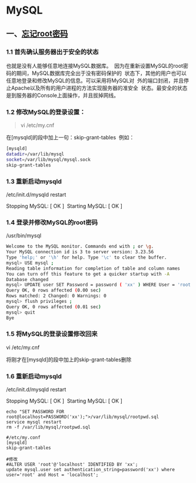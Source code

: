 # MySQL

## 一、<u>忘记root密码</u>

### 1.1 首先确认服务器出于安全的状态

也就是没有人能够任意地连接MySQL数据库。 
因为在重新设置MySQL的root密码的期间，MySQL数据库完全出于没有密码保护的 
状态下，其他的用户也可以任意地登录和修改MySQL的信息。可以采用将MySQL对 
外的端口封闭，并且停止Apache以及所有的用户进程的方法实现服务器的准安全 
状态。最安全的状态是到服务器的Console上面操作，并且拔掉网线。 

### 1.2 修改MySQL的登录设置： 

> vi /etc/my.cnf 

在[mysqld]的段中加上一句：skip-grant-tables 
例如：

```bash
[mysqld] 
datadir=/var/lib/mysql 
socket=/var/lib/mysql/mysql.sock 
skip-grant-tables 
```

### 1.3 重新启动mysqld 

/etc/init.d/mysqld restart 

Stopping MySQL: [ OK ] 
Starting MySQL: [ OK ] 

### 1.4 登录并修改MySQL的root密码 

/usr/bin/mysql 

```bash
Welcome to the MySQL monitor. Commands end with ; or \g. 
Your MySQL connection id is 3 to server version: 3.23.56 
Type 'help;' or '\h' for help. Type '\c' to clear the buffer. 
mysql> USE mysql ; 
Reading table information for completion of table and column names 
You can turn off this feature to get a quicker startup with -A 
Database changed 
mysql> UPDATE user SET Password = password ( 'xx' ) WHERE User = 'root' ; 
Query OK, 0 rows affected (0.00 sec) 
Rows matched: 2 Changed: 0 Warnings: 0 
mysql> flush privileges ; 
Query OK, 0 rows affected (0.01 sec) 
mysql> quit 
Bye 
```

### 1.5 将MySQL的登录设置修改回来 

vi /etc/my.cnf 

将刚才在[mysqld]的段中加上的skip-grant-tables删除 

### 1.6 重新启动mysqld 

/etc/init.d/mysqld restart 

Stopping MySQL: [ OK ] 
Starting MySQL: [ OK ]

```
echo "SET PASSWORD FOR root@localhost=PASSWORD('xx');">/var/lib/mysql/rootpwd.sql
service mysql restart
rm -f /var/lib/mysql/rootpwd.sql
```

```
#/etc/my.conf
[mysqld]
skip-grant-tables

#修改
#ALTER USER 'root'@'localhost' IDENTIFIED BY 'xx';
update mysql.user set authentication_string=password('xx') where user='root' and Host = 'localhost';
```
